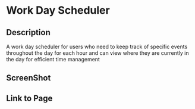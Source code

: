 # Work Day Scheduler

## Description

A work day scheduler for users who need to keep track of specific events throughout the day for each hour and can view where they are currently in the day for efficient time management

## ScreenShot



## Link to Page
